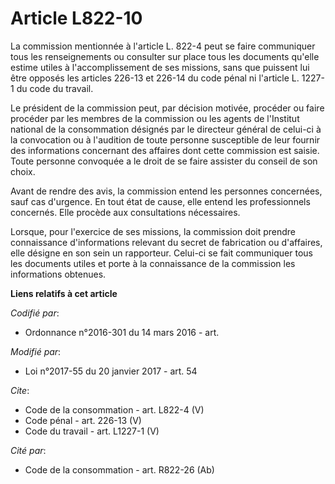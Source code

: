 # Article L822-10

La commission mentionnée à l'article L. 822-4 peut se faire communiquer tous les renseignements ou consulter sur place tous
les documents qu'elle estime utiles à l'accomplissement de ses missions, sans que puissent lui être opposés les articles
226-13 et 226-14 du code pénal ni l'article L. 1227-1 du code du travail. 

Le président de la commission peut, par décision motivée, procéder ou faire procéder par les membres de la commission ou les
agents de l'Institut national de la consommation désignés par le directeur général de celui-ci à la convocation ou à
l'audition de toute personne susceptible de leur fournir des informations concernant des affaires dont cette commission est
saisie. Toute personne convoquée a le droit de se faire assister du conseil de son choix. 

Avant de rendre des avis, la commission entend les personnes concernées, sauf cas d'urgence. En tout état de cause, elle
entend les professionnels concernés. Elle procède aux consultations nécessaires. 

Lorsque, pour l'exercice de ses missions, la commission doit prendre connaissance d'informations relevant du secret de
fabrication ou d'affaires, elle désigne en son sein un rapporteur. Celui-ci se fait communiquer tous les documents utiles et
porte à la connaissance de la commission les informations obtenues.

**Liens relatifs à cet article**

_Codifié par_:

  - Ordonnance n°2016-301 du 14 mars 2016 - art.

_Modifié par_:

  - Loi n°2017-55 du 20 janvier 2017 - art. 54

_Cite_:

  - Code de la consommation - art. L822-4 (V)
  - Code pénal - art. 226-13 (V)
  - Code du travail - art. L1227-1 (V)

_Cité par_:

  - Code de la consommation - art. R822-26 (Ab)
